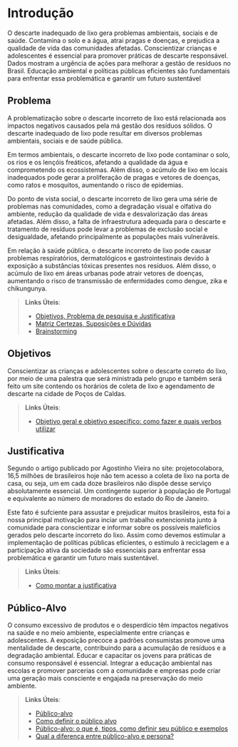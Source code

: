 # Introdução

O descarte inadequado de lixo gera problemas ambientais, sociais e de saúde. Contamina o solo e a água, atrai pragas e doenças, e prejudica a qualidade de vida das comunidades afetadas. Conscientizar crianças e adolescentes é essencial para promover práticas de descarte responsável. Dados mostram a urgência de ações para melhorar a gestão de resíduos no Brasil. Educação ambiental e políticas públicas eficientes são fundamentais para enfrentar essa problemática e garantir um futuro sustentável

## Problema

A problematização sobre o descarte incorreto de lixo está relacionada aos impactos negativos causados pela má gestão dos resíduos sólidos. O descarte inadequado de lixo pode resultar em diversos problemas ambientais, sociais e de saúde pública.

Em termos ambientais, o descarte incorreto de lixo pode contaminar o solo, os rios e os lençóis freáticos, afetando a qualidade da água e comprometendo os ecossistemas. Além disso, o acúmulo de lixo em locais inadequados pode gerar a proliferação de pragas e vetores de doenças, como ratos e mosquitos, aumentando o risco de epidemias.

Do ponto de vista social, o descarte incorreto de lixo gera uma série de problemas nas comunidades, como a degradação visual e olfativa do ambiente, redução da qualidade de vida e desvalorização das áreas afetadas. Além disso, a falta de infraestrutura adequada para o descarte e tratamento de resíduos pode levar a problemas de exclusão social e desigualdade, afetando principalmente as populações mais vulneráveis.

Em relação à saúde pública, o descarte incorreto de lixo pode causar problemas respiratórios, dermatológicos e gastrointestinais devido à exposição a substâncias tóxicas presentes nos resíduos. Além disso, o acúmulo de lixo em áreas urbanas pode atrair vetores de doenças, aumentando o risco de transmissão de enfermidades como dengue, zika e chikungunya.

> **Links Úteis**:
> - [Objetivos, Problema de pesquisa e Justificativa](https://medium.com/@versioparole/objetivos-problema-de-pesquisa-e-justificativa-c98c8233b9c3)
> - [Matriz Certezas, Suposições e Dúvidas](https://medium.com/educa%C3%A7%C3%A3o-fora-da-caixa/matriz-certezas-suposi%C3%A7%C3%B5es-e-d%C3%BAvidas-fa2263633655)
> - [Brainstorming](https://www.euax.com.br/2018/09/brainstorming/)

## Objetivos

Conscientizar as crianças e adolescentes sobre o descarte correto do lixo, por meio de uma palestra que será ministrada pelo grupo e também será feito um site contendo os horários de coleta de lixo e agendamento de descarte na cidade de Poços de Caldas.

 
> **Links Úteis**:
> - [Objetivo geral e objetivo específico: como fazer e quais verbos utilizar](https://blog.mettzer.com/diferenca-entre-objetivo-geral-e-objetivo-especifico/)

## Justificativa

Segundo o artigo publicado por Agostinho Vieira no site: projetocolabora, 16,5 milhões de brasileiros hoje não tem acesso a coleta de lixo na porta de casa, ou seja, um em cada doze brasileiros não dispõe desse serviço absolutamente essencial. Um contingente superior à população de Portugal e equivalente ao número de moradores do estado do Rio de Janeiro. 

Este fato é sufciente para assustar e prejudicar muitos brasileiros, esta foi a nossa principal motivação para inciar um trabalho extencionista junto à comunidade para conscientizar e informar sobre os possíveis malefícios gerados pelo descarte incorreto do lixo.
Assim como devemos estimular a implementação de políticas públicas eficientes, o estímulo à reciclagem e a participação ativa da sociedade são essenciais para enfrentar essa problemática e garantir um futuro mais sustentável.


> **Links Úteis**:
> - [Como montar a justificativa](https://guiadamonografia.com.br/como-montar-justificativa-do-tcc/)

## Público-Alvo

O consumo excessivo de produtos e o desperdício têm impactos negativos na saúde e no meio ambiente, especialmente entre crianças e adolescentes. A exposição precoce a padrões consumistas promove uma mentalidade de descarte, contribuindo para a acumulação de resíduos e a degradação ambiental. Educar e capacitar os jovens para práticas de consumo responsável é essencial. Integrar a educação ambiental nas escolas e promover parcerias com a comunidade e empresas pode criar uma geração mais consciente e engajada na preservação do meio ambiente.

> **Links Úteis**:
> - [Público-alvo](https://blog.hotmart.com/pt-br/publico-alvo/)
> - [Como definir o público alvo](https://exame.com/pme/5-dicas-essenciais-para-definir-o-publico-alvo-do-seu-negocio/)
> - [Público-alvo: o que é, tipos, como definir seu público e exemplos](https://klickpages.com.br/blog/publico-alvo-o-que-e/)
> - [Qual a diferença entre público-alvo e persona?](https://rockcontent.com/blog/diferenca-publico-alvo-e-persona/)
